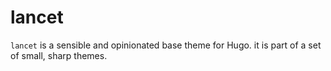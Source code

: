 # lancet

`lancet` is a sensible and opinionated base theme for Hugo. it is part of a set of small, sharp themes.
